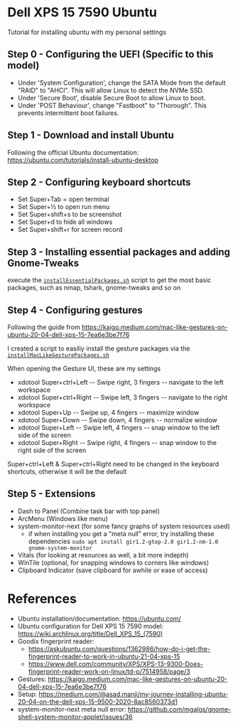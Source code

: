 # Dell XPS 15 7590 Ubuntu
Tutorial for installing ubuntu with my personal settings

## Step 0 - Configuring the UEFI (Specific to this model)
- Under 'System Configuration', change the SATA Mode from the default "RAID" to "AHCI". This will allow Linux to detect the NVMe SSD.
- Under 'Secure Boot', disable Secure Boot to allow Linux to boot.
- Under 'POST Behaviour', change "Fastboot" to "Thorough". This prevents intermittent boot failures.

## Step 1 - Download and install Ubuntu
Following the official Ubuntu documentation: https://ubuntu.com/tutorials/install-ubuntu-desktop

## Step 2 - Configuring keyboard shortcuts
- Set Super+Tab = open terminal
- Set Super+½ to open run menu
- Set Super+shift+s to be screenshot
- Set Super+d to hide all windows
- Set Super+shift+r for screen record

## Step 3 - Installing essential packages and adding Gnome-Tweaks
execute the [`installEssentialPackages.sh`](https://github.com/jayveedee/Dell-XPS-15-7590-Ubuntu/blob/main/installEssentialPackages.sh) script to get the most basic packages, such as nmap, tshark, gnome-tweaks and so on

## Step 4 - Configuring gestures
Following the guide from https://kaigo.medium.com/mac-like-gestures-on-ubuntu-20-04-dell-xps-15-7ea6e3be7f76 

I created a script to easiliy install the gesture packages via the [`installMacLikeGesturePackages.sh`](https://github.com/jayveedee/Dell-XPS-15-7590-Ubuntu/blob/main/installMacLikeGesturePackages.sh)

When opening the Gesture UI, these are my settings
- xdotool Super+ctrl+Left    -- Swipe right, 3 fingers    -- navigate to the left workspace
- xdotool Super+ctrl+Right   -- Swipe left, 3 fingers     -- navigate to the right workspace
- xdotool Super+Up           -- Swipe up, 4 fingers       -- maximize window
- xdotool Super+Down         -- Swipe down, 4 fingers     -- normalize window
- xdotool Super+Left         -- Swipe left, 4 fingers     -- snap window to the left side of the screen
- xdotool Super+Right        -- Swipe right, 4 fingers    -- snap window to the right side of the screen

Super+ctrl+Left & Super+ctrl+Right need to be changed in the keyboard shortcuts, otherwise it will be the default

## Step 5 - Extensions
- Dash to Panel (Combine task bar with top panel)
- ArcMenu (Windows like menu)
- system-monitor-next (for some fancy graphs of system resources used)
  - if when installing you get a "meta null" error, try installing these dependencies `sudo apt install gir1.2-gtop-2.0 gir1.2-nm-1.0 gnome-system-monitor`
- Vitals (for looking at resources as well, a bit more indepth)
- WinTile (optional, for snapping windows to corners like windows)
- Clipboard Indicator (save clipboard for awhile or ease of access)

# References
- Ubuntu installation/documentation: https://ubuntu.com/
- Ubuntu configuration for Dell XPS 15 7590 model: https://wiki.archlinux.org/title/Dell_XPS_15_(7590)
- Goodix fingerprint reader:
  - https://askubuntu.com/questions/1362986/how-do-i-get-the-fingerprint-reader-to-work-in-ubuntu-21-04-xps-15
  - https://www.dell.com/community/XPS/XPS-13-9300-Does-fingerprint-reader-work-on-linux/td-p/7514958/page/3
- Gestures: https://kaigo.medium.com/mac-like-gestures-on-ubuntu-20-04-dell-xps-15-7ea6e3be7f76
- Setup: https://medium.com/@asad.manji/my-journey-installing-ubuntu-20-04-on-the-dell-xps-15-9500-2020-8ac8560373d1
- system-monitor-next meta null error: https://github.com/mgalgs/gnome-shell-system-monitor-applet/issues/36
